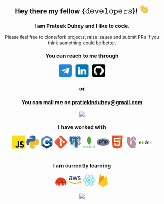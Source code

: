 <div align = 'center'>
    <h2> Hey there my fellow {𝚍𝚎𝚟𝚎𝚕𝚘𝚙𝚎𝚛𝚜}! <img src="media/hi.gif" width="30"></h2>
    <h3>I am <b>Prateek Dubey</b> and I like to code.</h3>
    <p>Please feel free to clone/fork projects, raise issues and submit PRs if you think something could be better.</p>
    <h3>You can reach to me through</h3>
    <a href='https://t.me/prateekdubey' target="_blank"><img src="media/telegram.png" width="40"></a>&nbsp;&nbsp;
    <a href='https://www.linkedin.com/in/pratieklndubey/' target="_blank"><img src="media/linkedin.png" width="40"></a>&nbsp;&nbsp;
    <a href='https://github.com/pratieklndubey/pratieklndubey/issues/new' target="_blank"><img src="media/github.png" width="40"></a><br>
    <h3>or</h3>
    <h3>You can mail me on <a href = "mailto:pratieklndubey@gmail.com">pratieklndubey@gmail.com</a></h3>
    <a href="https://github.com/pratieklndubey/github-readme-stats">
      <img align="center" src="https://github-readme-stats-sigma-five.vercel.app/api?username=pratieklndubey&count_private=true&show_icons=true" />
    </a>
    <br>
    <h3>I have worked with</h3>
    <img src="media/javascript.png" width="40">
    <img src="media/python.png" width="40">
    <img src="media/cpp.png" width="40">
    <img src="media/git.png" width="40">
    <img src="media/postgresql.png" width="40">
    <img src="media/mongodb.png" width="40">
    <img src="media/php.png" width="40">
    <img src="media/html.png" width="40">
    <img src="media/dbeaver.png" width="40">
    <img src="media/nodejs.png" width="40">
    <br><br>
    <h3>I am currently learning</h3>
    <img src="media/rust.png" width="40">
    <img src="media/aws.png" width="40">
    <img src="media/react.png" width="40">
    <img src="media/firebase.png" width="40">
    <br><br>
    <a href="https://github.com/pratieklndubey/github-readme-stats">
      <img align="center" src="https://github-readme-stats-sigma-five.vercel.app/api/top-langs/?username=pratieklndubey" />
    </a>
</div>
